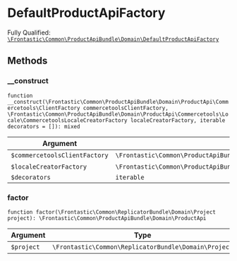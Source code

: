 #  DefaultProductApiFactory

Fully Qualified: [`\Frontastic\Common\ProductApiBundle\Domain\DefaultProductApiFactory`](../../../../src/php/ProductApiBundle/Domain/DefaultProductApiFactory.php)




## Methods

### __construct

`function __construct(\Frontastic\Common\ProductApiBundle\Domain\ProductApi\Commercetools\ClientFactory commercetoolsClientFactory, \Frontastic\Common\ProductApiBundle\Domain\ProductApi\Commercetools\Locale\CommercetoolsLocaleCreatorFactory localeCreatorFactory, iterable decorators = []): mixed`






Argument|Type|Default|Description
--------|----|-------|-----------
`$commercetoolsClientFactory`|`\Frontastic\Common\ProductApiBundle\Domain\ProductApi\Commercetools\ClientFactory`|``|
`$localeCreatorFactory`|`\Frontastic\Common\ProductApiBundle\Domain\ProductApi\Commercetools\Locale\CommercetoolsLocaleCreatorFactory`|``|
`$decorators`|`iterable`|`[]`|

### factor

`function factor(\Frontastic\Common\ReplicatorBundle\Domain\Project project): \Frontastic\Common\ProductApiBundle\Domain\ProductApi`






Argument|Type|Default|Description
--------|----|-------|-----------
`$project`|`\Frontastic\Common\ReplicatorBundle\Domain\Project`|``|

